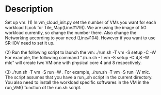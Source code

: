 # Description
 
Set up vm: 
(1) In vm_cloud_init.py set the number of VMs you want for each workload (Look for Tile_Map(Line#179)). We are using the image of 5G workload currently, so change the number there. Also change the Networking according to your need (Line#104). However if you want to use SR-IOV need to set it up.

(2) Run the following script to launch the vm: ./run.sh -T vm -S setup -C <number of cpus for each vm> -W <workload name>
  For example, the following command "./run.sh -T vm -S setup -C 4,8 -W mlc" will create two VM one with physical core 4 and 8 respectively.

 (3) ./run.sh -T vm -S run -W <workload name>. For example, ./run.sh -T vm -S run -W mlc. The script assumes that you have a run_<workload name>.sh script in the current directory. You also need to install the workload specific softwares in the VM in the run_VM() function of the run.sh script.

